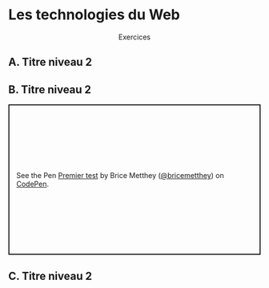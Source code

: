 # Les technologies du Web

<div align="center">Exercices</div>

## A. Titre niveau 2




## B. Titre niveau 2

<p class="codepen" data-height="300" data-theme-id="dark" data-default-tab="html" data-slug-hash="ZErZzxN" data-editable="true" data-user="bricemetthey" style="height: 300px; box-sizing: border-box; display: flex; align-items: center; justify-content: center; border: 2px solid; margin: 1em 0; padding: 1em;">
  <span>See the Pen <a href="https://codepen.io/bricemetthey/pen/ZErZzxN">
  Premier test</a> by Brice Metthey (<a href="https://codepen.io/bricemetthey">@bricemetthey</a>)
  on <a href="https://codepen.io">CodePen</a>.</span>
</p>
<script async src="https://cpwebassets.codepen.io/assets/embed/ei.js"></script>


## C. Titre niveau 2

